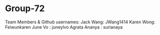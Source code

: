 # Group-72
Team Members & Github usernames:
Jack Wang: JWang1414
Karen Wong: Feiwunkaren
June Vo : juneylvo
Agrata
Ananya : surianaya
